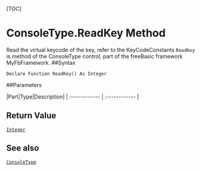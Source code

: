 [TOC]
# ConsoleType.ReadKey Method
 Read the virtual keycode of the key, refer to the KeyCodeConstants
`ReadKey` is method of the ConsoleType control, part of the freeBasic framework MyFbFramework.
##Syntax
```freeBasic
Declare Function ReadKey() As Integer
```

##Parameters

|Part|Type|Description|
| :------------ | :------------ |

## Return Value
[`Integer`]("https://www.freebasic.net/wiki/KeyPgInteger")
## See also
[`ConsoleType`](ConsoleType.md)
